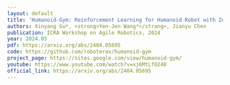 ```yaml
---
layout: default
title: 'Humanoid-Gym: Reinforcement Learning for Humanoid Robot with Zero-Shot Sim2Real Transfer'
authors: Xinyang Gu*, <strong>Yen-Jen Wang*</strong>, Jianyu Chen
publication: ICRA Workshop on Agile Robotics, 2024
year: 2024.05
pdf: https://arxiv.org/abs/2404.05695
code: https://github.com/roboterax/humanoid-gym
project_page: https://sites.google.com/view/humanoid-gym/
youtube: https://www.youtube.com/watch?v=xj6MtLfO248
official_link: https://arxiv.org/abs/2404.05695
---
```

